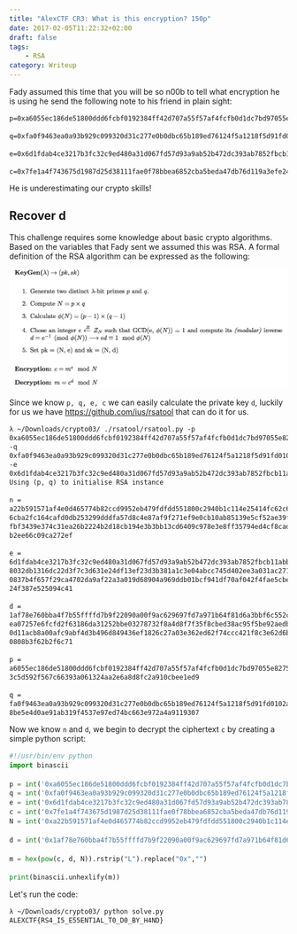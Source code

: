 ```yaml
---
title: "AlexCTF CR3: What is this encryption? 150p"
date: 2017-02-05T11:22:32+02:00
draft: false
tags:
    - RSA
category: Writeup
---
```


Fady assumed this time that you will be so n00b to tell what encryption he is using
he send the following note to his friend in plain sight:
```
p=0xa6055ec186de51800ddd6fcbf0192384ff42d707a55f57af4fcfb0d1dc7bd97055e8275cd4b78ec63c5d592f567c66393a061324aa2e6a8d8fc2a910cbee1ed9

q=0xfa0f9463ea0a93b929c099320d31c277e0b0dbc65b189ed76124f5a1218f5d91fd0102a4c8de11f28be5e4d0ae91ab319f4537e97ed74bc663e972a4a9119307

e=0x6d1fdab4ce3217b3fc32c9ed480a31d067fd57d93a9ab52b472dc393ab7852fbcb11abbebfd6aaae8032db1316dc22d3f7c3d631e24df13ef23d3b381a1c3e04abcc745d402ee3a031ac2718fae63b240837b4f657f29ca4702da9af22a3a019d68904a969ddb01bcf941df70af042f4fae5cbeb9c2151b324f387e525094c41

c=0x7fe1a4f743675d1987d25d38111fae0f78bbea6852cba5beda47db76d119a3efe24cb04b9449f53becd43b0b46e269826a983f832abb53b7a7e24a43ad15378344ed5c20f51e268186d24c76050c1e73647523bd5f91d9b6ad3e86bbf9126588b1dee21e6997372e36c3e74284734748891829665086e0dc523ed23c386bb520
```
He is underestimating our crypto skills!

## Recover d
This challenge requires some knowledge about basic crypto algorithms. Based on the variables that Fady sent we assumed this was RSA. A formal definition of the RSA algorithm can be expressed as the following:

![rsa](images/rsa.png)

Since we know `p, q, e, c` we can easily calculate the private key `d`, luckily for us we have https://github.com/ius/rsatool that can do it for us.

```console
λ ~/Downloads/crypto03/ ./rsatool/rsatool.py -p 0xa6055ec186de51800ddd6fcbf0192384ff42d707a55f57af4fcfb0d1dc7bd97055e8275cd4b78ec63c5d592f567c66393a061324aa2e6a8d8fc2a910cbee1ed9 -q 0xfa0f9463ea0a93b929c099320d31c277e0b0dbc65b189ed76124f5a1218f5d91fd0102a4c8de11f28be5e4d0ae91ab319f4537e97ed74bc663e972a4a9119307 -e 0x6d1fdab4ce3217b3fc32c9ed480a31d067fd57d93a9ab52b472dc393ab7852fbcb11abbebfd6aaae8032db1316dc22d3f7c3d631e24df13ef23d3b381a1c3e04abcc745d402ee3a031ac2718fae63b240837b4f657f29ca4702da9af22a3a019d68904a969ddb01bcf941df70af042f4fae5cbeb9c2151b324f387e525094c41
Using (p, q) to initialise RSA instance

n =
a22b591571af4e0d465774b82ccd9952eb479fdfdd551800c2940b1c114e25414fc62c60086563df
6cba2fc164cafd0db253299dddfa57d8c4e87af9f271ef9e0cb10ab85139e5cf52ae39ff7f833380
fbf3439e374c31ea26b2224b2d18cb194e3b3bb13cd6409c978e3e8ff35794ed4cf8cad0305b2b05
b2ee66c09ca272ef

e =
6d1fdab4ce3217b3fc32c9ed480a31d067fd57d93a9ab52b472dc393ab7852fbcb11abbebfd6aaae
8032db1316dc22d3f7c3d631e24df13ef23d3b381a1c3e04abcc745d402ee3a031ac2718fae63b24
0837b4f657f29ca4702da9af22a3a019d68904a969ddb01bcf941df70af042f4fae5cbeb9c2151b3
24f387e525094c41

d =
1af78e760bba4f7b55ffffd7b9f22090a00f9ac629697fd7a971b64f81d6a3bbf6c552c3c29abe5a
ea07257e6fcfd2f63186da31252bbe03278732f8a4d8f7f35f8cbed38ac95f5be92aedbf09341475
0d11acb8a00afc9abf4d3b496d849436ef1826c27a03e362ed62f74ccc421f8c3e62d6b596757822
0808b3f62b2f6c71

p =
a6055ec186de51800ddd6fcbf0192384ff42d707a55f57af4fcfb0d1dc7bd97055e8275cd4b78ec6
3c5d592f567c66393a061324aa2e6a8d8fc2a910cbee1ed9

q =
fa0f9463ea0a93b929c099320d31c277e0b0dbc65b189ed76124f5a1218f5d91fd0102a4c8de11f2
8be5e4d0ae91ab319f4537e97ed74bc663e972a4a9119307
```

Now we know `n` and `d`, we begin to decrypt the ciphertext `c` by creating a simple python script:

```python
#!/usr/bin/env python
import binascii

p = int('0xa6055ec186de51800ddd6fcbf0192384ff42d707a55f57af4fcfb0d1dc7bd97055e8275cd4b78ec63c5d592f567c66393a061324aa2e6a8d8fc2a910cbee1ed9', 16)
q = int('0xfa0f9463ea0a93b929c099320d31c277e0b0dbc65b189ed76124f5a1218f5d91fd0102a4c8de11f28be5e4d0ae91ab319f4537e97ed74bc663e972a4a9119307', 16)
e = int('0x6d1fdab4ce3217b3fc32c9ed480a31d067fd57d93a9ab52b472dc393ab7852fbcb11abbebfd6aaae8032db1316dc22d3f7c3d631e24df13ef23d3b381a1c3e04abcc745d402ee3a031ac2718fae63b240837b4f657f29ca4702da9af22a3a019d68904a969ddb01bcf941df70af042f4fae5cbeb9c2151b324f387e525094c41', 16)
c = int('0x7fe1a4f743675d1987d25d38111fae0f78bbea6852cba5beda47db76d119a3efe24cb04b9449f53becd43b0b46e269826a983f832abb53b7a7e24a43ad15378344ed5c20f51e268186d24c76050c1e73647523bd5f91d9b6ad3e86bbf9126588b1dee21e6997372e36c3e74284734748891829665086e0dc523ed23c386bb520', 16)
N = int('0xa22b591571af4e0d465774b82ccd9952eb479fdfdd551800c2940b1c114e25414fc62c60086563df6cba2fc164cafd0db253299dddfa57d8c4e87af9f271ef9e0cb10ab85139e5cf52ae39ff7f833380fbf3439e374c31ea26b2224b2d18cb194e3b3bb13cd6409c978e3e8ff35794ed4cf8cad0305b2b05b2ee66c09ca272ef', 16)

d = int('0x1af78e760bba4f7b55ffffd7b9f22090a00f9ac629697fd7a971b64f81d6a3bbf6c552c3c29abe5aea07257e6fcfd2f63186da31252bbe03278732f8a4d8f7f35f8cbed38ac95f5be92aedbf093414750d11acb8a00afc9abf4d3b496d849436ef1826c27a03e362ed62f74ccc421f8c3e62d6b5967578220808b3f62b2f6c71', 16)

m = hex(pow(c, d, N)).rstrip("L").replace("0x","")

print(binascii.unhexlify(m))
```

Let's run the code:

```console
λ ~/Downloads/crypto03/ python solve.py
ALEXCTF{RS4_I5_E55ENT1AL_T0_D0_BY_H4ND}
```